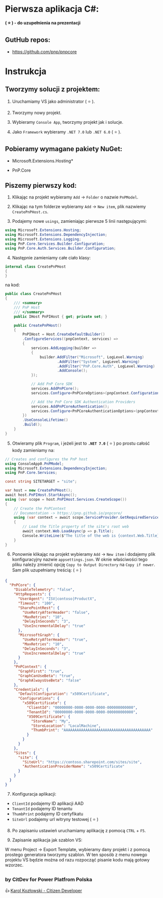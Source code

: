 ﻿# Pierwsza aplikacja C#:

**( :star: ) - do uzupełnienia na prezentacji**

## GutHub repos:

- https://github.com/pnp/pnpcore

# Instrukcja

## Tworzymy solucji z projektem:

1. Uruchamiamy VS jako administrator ( :star: ).

2. Tworzymy nowy projekt.

3. Wybieramy `Console App`, tworzymy projekt jak i solucje.

4. Jako `Framework` wybieramy `.NET 7.0` lub `.NET 6.0` ( :star: ).

## Pobieramy wymagane pakiety NuGet:

- Microsoft.Extensions.Hosting*

- PnP.Core

## Piszemy pierwszy kod:

1. Klikając na projekt wybieramy `Add` -> `Folder` o nazwie `PnPModel`.

2. Klikając na tym folderze wybieramy `Add` -> `New item`, plik nazwiemy `CreatePnPHost.cs`.

3. Podajemy nowe `usings`, zamieniając pierwsze 5 linii następującymi:
````C#
using Microsoft.Extensions.Hosting;
using Microsoft.Extensions.DependencyInjection;
using Microsoft.Extensions.Logging;
using PnP.Core.Services.Builder.Configuration;
using PnP.Core.Auth.Services.Builder.Configuration;
````

4. Następnie zamieniamy całe ciało klasy:
````C#
internal class CreatePnPHost
{
}
````
na kod:
````C#
public class CreatePnPHost
{
    /// <summary>
    /// PnP Host
    /// </summary>
    public IHost PnPIHost { get; private set; }

    public CreatePnPHost()
    {
        PnPIHost = Host.CreateDefaultBuilder()
        .ConfigureServices((pnpContext, services) =>
        {
            services.AddLogging(builder =>
            {
                builder.AddFilter("Microsoft", LogLevel.Warning)
                        .AddFilter("System", LogLevel.Warning)
                        .AddFilter("PnP.Core.Auth", LogLevel.Warning)
                        .AddConsole();
            });

            // Add PnP Core SDK
            services.AddPnPCore();
            services.Configure<PnPCoreOptions>(pnpContext.Configuration.GetSection("PnPCore"));

            // Add the PnP Core SDK Authentication Providers
            services.AddPnPCoreAuthentication();
            services.Configure<PnPCoreAuthenticationOptions>(pnpContext.Configuration.GetSection("PnPCore"));
        })
        .UseConsoleLifetime()
        .Build();
    }
}
````

5. Otwieramy plik `Program`, i jeżeli jest to **`.NET 7.0`** ( :star: ) po prostu całość kody zamieniamy na:
````C#
// Creates and configures the PnP host
using ConsoleApp0.PnPModel;
using Microsoft.Extensions.DependencyInjection;
using PnP.Core.Services;

const string SITETARGET = "site";

var host = new CreatePnPHost();
await host.PnPIHost.StartAsync();
using (var scope = host.PnPIHost.Services.CreateScope())
{
    // Create the PnPContext
    // Documentation -> https://pnp.github.io/pnpcore/
    using (var context = await scope.ServiceProvider.GetRequiredService<IPnPContextFactory>().CreateAsync(name: SITETARGET))
    {
        // Load the Title property of the site's root web
        await context.Web.LoadAsync(p => p.Title);
        Console.WriteLine($"The title of the web is {context.Web.Title}");
    }
}
````

6. Ponownie klikając na projekt wybieramy `Add` -> `New item` i dodajemy plik konfiguracyjny nazwie `appsettings.json`. W oknie właściwości tego pliku należy zmienić opcję `Copy to Output Directory` na `Copy if newer`.
Sam plik uzupełniamy treścią: ( :star: )
````JSON
{
  "PnPCore": {
    "DisableTelemetry": "false",
    "HttpRequests": {
      "UserAgent": "ISV|contoso|ProductX",
      "Timeout": "100",
      "SharePointRest": {
        "UseRetryAfterHeader": "false",
        "MaxRetries": "10",
        "DelayInSeconds": "3",
        "UseIncrementalDelay": "true"
      },
      "MicrosoftGraph": {
        "UseRetryAfterHeader": "true",
        "MaxRetries": "10",
        "DelayInSeconds": "3",
        "UseIncrementalDelay": "true"
      }
    },
    "PnPContext": {
      "GraphFirst": "true",
      "GraphCanUseBeta": "true",
      "GraphAlwaysUseBeta": "false"
    },
    "Credentials": {
      "DefaultConfiguration": "x509Certificate",
      "Configurations": {
        "x509Certificate": {
          "ClientId": "00000000-0000-0000-0000-000000000000",
          "TenantId": "00000000-0000-0000-0000-000000000000",
          "X509Certificate": {
            "StoreName": "My",
            "StoreLocation": "LocalMachine",
            "ThumbPrint": "AAAAAAAAAAAAAAAAAAAAAAAAAAAAAAAAAAAAAAAA"
          }
        }
      }
    },
    "Sites": {
      "site": {
        "SiteUrl": "https://contoso.sharepoint.com/sites/site",
        "AuthenticationProviderName": "x509Certificate"
      }
    }
  }
}
````

7. Konfiguracja aplikacji: 
- `ClientId` podajemy ID aplikacji AAD
- `TenantId` podajemy ID tenantu
- `ThumbPrint` podajemy ID certyfikatu
- `SiteUrl` podajemy url witryny testowej ( :star: )

8. Po zapisaniu ustawień uruchamiamy aplikację z pomocą `CTRL` + `F5`.

9. Zapisanie aplikacja jak szablon VS:

W menu Project -> Export Template, wybieramy dany projekt i z pomocą prostego generatora tworzymy szablon. W ten sposób z menu nowego projektu VS będzie można od razu rozpocząć pisanie kodu mają gotowy wzorzec.

##
### by CitDev for Power Platfrom Polska
:thumbsup: [Karol Kozłowski - Citizen Developer](https://citdev.pl/)